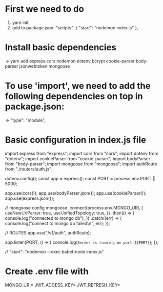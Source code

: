 # First we need to do

1. yarn init
2. add to package.json:
   "scripts": {
   "start": "nodemon index.js"
   },

# Install basic dependencies

-> yarn add express cors nodemon dotenv bcrypt cookie-parser body-parser jsonwebtoken mongoose

# To use 'import', we need to add the following dependencies on top in package.json:

-> "type": "module",

# Basic configuration in index.js file

import express from "express";
import cors from "cors";
import dotenv from "dotenv";
import cookieParser from "cookie-parser";
import bodyParser from "body-parser";
import mongoose from "mongoose";
import authRoute from "./routers/auth.js";

dotenv.config();
const app = express();
const PORT = process.env.PORT || 5000;

app.use(cors());
app.use(bodyParser.json());
app.use(cookieParser());
app.use(express.json());

// mongoose config
mongoose
.connect(process.env.MONGO_URI, {
useNewUrlParser: true,
useUnifiedTopology: true,
})
.then(() => {
console.log("connected to mongo db");
})
.catch((err) => {
console.log("connect to mongo db failed\n", err);
});

// ROUTES
app.use("/v1/auth", authRoute);

app.listen(PORT, () => {
console.log(`Server is running on port ${PORT}`);
});

// "start": "nodemon --exec babel-node index.js"

# Create .env file with

MONGO_URI=
JWT_ACCESS_KEY=
JWT_REFRESH_KEY=
